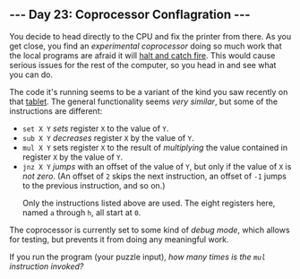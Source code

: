 <h2>--- Day 23: Coprocessor Conflagration ---</h2><p>You decide to head directly to the CPU and fix the printer from there. As you get close, you find an <em>experimental coprocessor</em> doing so much work that the local programs are afraid it will <a href="https://en.wikipedia.org/wiki/Halt_and_Catch_Fire">halt and catch fire</a>. This would cause serious issues for the rest of the computer, so you head in and see what you can do.</p>
<p>The code it&apos;s running seems to be a variant of the kind you saw recently on that <a href="18">tablet</a>. The general functionality seems <em>very similar</em>, but some of the instructions are different:</p>
<ul>
<li><code>set X Y</code> <em>sets</em> register <code>X</code> to the value of <code>Y</code>.</li>
<li><code>sub X Y</code> <em>decreases</em> register <code>X</code> by the value of <code>Y</code>.</li>
<li><code>mul X Y</code> sets register <code>X</code> to the result of <em>multiplying</em> the value contained in register <code>X</code> by the value of <code>Y</code>.</li>
<li><code>jnz X Y</code> <em>jumps</em> with an offset of the value of <code>Y</code>, but only if the value of <code>X</code> is <em>not zero</em>. (An offset of <code>2</code> skips the next instruction, an offset of <code>-1</code> jumps to the previous instruction, and so on.)</li>
<p>Only the instructions listed above are used. The eight registers here, named <code>a</code> through <code>h</code>, all start at <code>0</code>.</p>
</ul>
<p>The coprocessor is currently set to some kind of <em>debug mode</em>, which allows for testing, but prevents it from doing any meaningful work.</p>
<p>If you run the program (your puzzle input), <em>how many times is the <code>mul</code> instruction invoked?</em></p>
